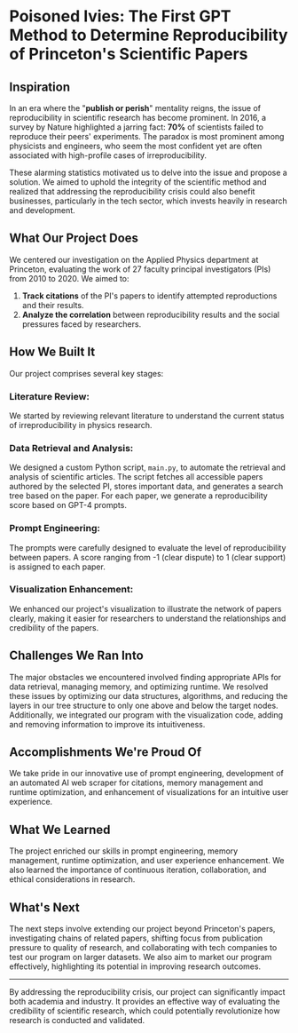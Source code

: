 # **Poisoned Ivies: The First GPT Method to Determine Reproducibility of Princeton's Scientific Papers**

## **Inspiration**

In an era where the "**publish or perish**" mentality reigns, the issue of reproducibility in scientific research has become prominent. In 2016, a survey by Nature highlighted a jarring fact: **70%** of scientists failed to reproduce their peers' experiments. The paradox is most prominent among physicists and engineers, who seem the most confident yet are often associated with high-profile cases of irreproducibility.

These alarming statistics motivated us to delve into the issue and propose a solution. We aimed to uphold the integrity of the scientific method and realized that addressing the reproducibility crisis could also benefit businesses, particularly in the tech sector, which invests heavily in research and development.

## **What Our Project Does**

We centered our investigation on the Applied Physics department at Princeton, evaluating the work of 27 faculty principal investigators (PIs) from 2010 to 2020. We aimed to:

1. **Track citations** of the PI's papers to identify attempted reproductions and their results.
2. **Analyze the correlation** between reproducibility results and the social pressures faced by researchers.

## **How We Built It**

Our project comprises several key stages:

### **Literature Review:**

We started by reviewing relevant literature to understand the current status of irreproducibility in physics research.

### **Data Retrieval and Analysis:**

We designed a custom Python script, `main.py`, to automate the retrieval and analysis of scientific articles. The script fetches all accessible papers authored by the selected PI, stores important data, and generates a search tree based on the paper. For each paper, we generate a reproducibility score based on GPT-4 prompts.

### **Prompt Engineering:**

The prompts were carefully designed to evaluate the level of reproducibility between papers. A score ranging from -1 (clear dispute) to 1 (clear support) is assigned to each paper.

### **Visualization Enhancement:**

We enhanced our project's visualization to illustrate the network of papers clearly, making it easier for researchers to understand the relationships and credibility of the papers.

## **Challenges We Ran Into**

The major obstacles we encountered involved finding appropriate APIs for data retrieval, managing memory, and optimizing runtime. We resolved these issues by optimizing our data structures, algorithms, and reducing the layers in our tree structure to only one above and below the target nodes. Additionally, we integrated our program with the visualization code, adding and removing information to improve its intuitiveness.

## **Accomplishments We're Proud Of**

We take pride in our innovative use of prompt engineering, development of an automated AI web scraper for citations, memory management and runtime optimization, and enhancement of visualizations for an intuitive user experience.

## **What We Learned**

The project enriched our skills in prompt engineering, memory management, runtime optimization, and user experience enhancement. We also learned the importance of continuous iteration, collaboration, and ethical considerations in research.

## **What's Next**

The next steps involve extending our project beyond Princeton's papers, investigating chains of related papers, shifting focus from publication pressure to quality of research, and collaborating with tech companies to test our program on larger datasets. We also aim to market our program effectively, highlighting its potential in improving research outcomes.

---

By addressing the reproducibility crisis, our project can significantly impact both academia and industry. It provides an effective way of evaluating the credibility of scientific research, which could potentially revolutionize how research is conducted and validated.

